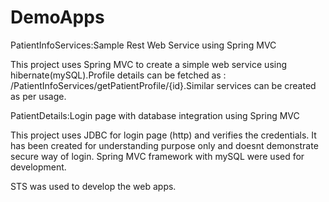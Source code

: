 # DemoApps

PatientInfoServices:Sample Rest Web Service using Spring MVC

This project uses Spring MVC to create a simple web service using hibernate(mySQL).Profile details can be fetched as : /PatientInfoServices/getPatientProfile/{id}.Similar services can be created as per usage.

PatientDetails:Login page with database integration using Spring MVC

This project uses JDBC for login page (http) and verifies the credentials. It has been created for understanding purpose only and doesnt demonstrate secure way of login.
Spring MVC framework with mySQL were used for development.

STS was used to develop the web apps.
